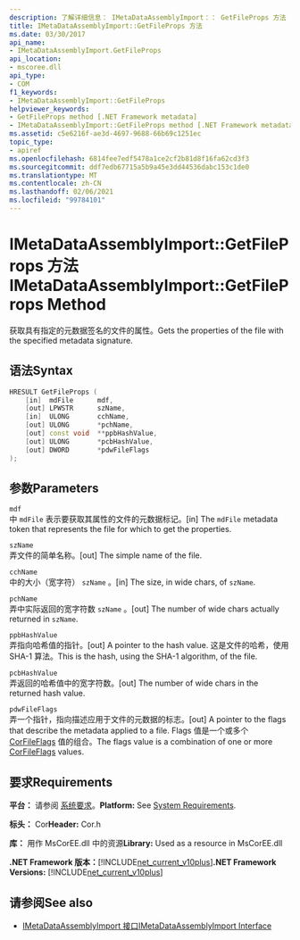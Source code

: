 ```yaml
---
description: 了解详细信息： IMetaDataAssemblyImport：： GetFileProps 方法
title: IMetaDataAssemblyImport::GetFileProps 方法
ms.date: 03/30/2017
api_name:
- IMetaDataAssemblyImport.GetFileProps
api_location:
- mscoree.dll
api_type:
- COM
f1_keywords:
- IMetaDataAssemblyImport::GetFileProps
helpviewer_keywords:
- GetFileProps method [.NET Framework metadata]
- IMetaDataAssemblyImport::GetFileProps method [.NET Framework metadata]
ms.assetid: c5e6216f-ae3d-4697-9688-66b69c1251ec
topic_type:
- apiref
ms.openlocfilehash: 6814fee7edf5478a1ce2cf2b81d8f16fa62cd3f3
ms.sourcegitcommit: ddf7edb67715a5b9a45e3dd44536dabc153c1de0
ms.translationtype: MT
ms.contentlocale: zh-CN
ms.lasthandoff: 02/06/2021
ms.locfileid: "99784101"
---
```

# <a name="imetadataassemblyimportgetfileprops-method"></a><span data-ttu-id="1d9ed-103">IMetaDataAssemblyImport::GetFileProps 方法</span><span class="sxs-lookup"><span data-stu-id="1d9ed-103">IMetaDataAssemblyImport::GetFileProps Method</span></span>

<span data-ttu-id="1d9ed-104">获取具有指定的元数据签名的文件的属性。</span><span class="sxs-lookup"><span data-stu-id="1d9ed-104">Gets the properties of the file with the specified metadata signature.</span></span>  
  
## <a name="syntax"></a><span data-ttu-id="1d9ed-105">语法</span><span class="sxs-lookup"><span data-stu-id="1d9ed-105">Syntax</span></span>  
  
```cpp  
HRESULT GetFileProps (  
    [in]  mdFile      mdf,
    [out] LPWSTR      szName,
    [in]  ULONG       cchName,
    [out] ULONG       *pchName,
    [out] const void  **ppbHashValue,
    [out] ULONG       *pcbHashValue,
    [out] DWORD       *pdwFileFlags  
);  
```  
  
## <a name="parameters"></a><span data-ttu-id="1d9ed-106">参数</span><span class="sxs-lookup"><span data-stu-id="1d9ed-106">Parameters</span></span>  

 `mdf`  
 <span data-ttu-id="1d9ed-107">中 `mdFile` 表示要获取其属性的文件的元数据标记。</span><span class="sxs-lookup"><span data-stu-id="1d9ed-107">[in] The `mdFile` metadata token that represents the file for which to get the properties.</span></span>  
  
 `szName`  
 <span data-ttu-id="1d9ed-108">弄文件的简单名称。</span><span class="sxs-lookup"><span data-stu-id="1d9ed-108">[out] The simple name of the file.</span></span>  
  
 `cchName`  
 <span data-ttu-id="1d9ed-109">中的大小（宽字符） `szName` 。</span><span class="sxs-lookup"><span data-stu-id="1d9ed-109">[in] The size, in wide chars, of `szName`.</span></span>  
  
 `pchName`  
 <span data-ttu-id="1d9ed-110">弄中实际返回的宽字符数 `szName` 。</span><span class="sxs-lookup"><span data-stu-id="1d9ed-110">[out] The number of wide chars actually returned in `szName`.</span></span>  
  
 `ppbHashValue`  
 <span data-ttu-id="1d9ed-111">弄指向哈希值的指针。</span><span class="sxs-lookup"><span data-stu-id="1d9ed-111">[out] A pointer to the hash value.</span></span> <span data-ttu-id="1d9ed-112">这是文件的哈希，使用 SHA-1 算法。</span><span class="sxs-lookup"><span data-stu-id="1d9ed-112">This is the hash, using the SHA-1 algorithm, of the file.</span></span>  
  
 `pcbHashValue`  
 <span data-ttu-id="1d9ed-113">弄返回的哈希值中的宽字符数。</span><span class="sxs-lookup"><span data-stu-id="1d9ed-113">[out] The number of wide chars in the returned hash value.</span></span>  
  
 `pdwFileFlags`  
 <span data-ttu-id="1d9ed-114">弄一个指针，指向描述应用于文件的元数据的标志。</span><span class="sxs-lookup"><span data-stu-id="1d9ed-114">[out] A pointer to the flags that describe the metadata applied to a file.</span></span> <span data-ttu-id="1d9ed-115">Flags 值是一个或多个 [CorFileFlags](corfileflags-enumeration.md) 值的组合。</span><span class="sxs-lookup"><span data-stu-id="1d9ed-115">The flags value is a combination of one or more [CorFileFlags](corfileflags-enumeration.md) values.</span></span>  
  
## <a name="requirements"></a><span data-ttu-id="1d9ed-116">要求</span><span class="sxs-lookup"><span data-stu-id="1d9ed-116">Requirements</span></span>  

 <span data-ttu-id="1d9ed-117">**平台：** 请参阅 [系统要求](../../get-started/system-requirements.md)。</span><span class="sxs-lookup"><span data-stu-id="1d9ed-117">**Platform:** See [System Requirements](../../get-started/system-requirements.md).</span></span>  
  
 <span data-ttu-id="1d9ed-118">**标头：** Cor</span><span class="sxs-lookup"><span data-stu-id="1d9ed-118">**Header:** Cor.h</span></span>  
  
 <span data-ttu-id="1d9ed-119">**库：** 用作 MsCorEE.dll 中的资源</span><span class="sxs-lookup"><span data-stu-id="1d9ed-119">**Library:** Used as a resource in MsCorEE.dll</span></span>  
  
 <span data-ttu-id="1d9ed-120">**.NET Framework 版本：**[!INCLUDE[net_current_v10plus](../../../../includes/net-current-v10plus-md.md)]</span><span class="sxs-lookup"><span data-stu-id="1d9ed-120">**.NET Framework Versions:** [!INCLUDE[net_current_v10plus](../../../../includes/net-current-v10plus-md.md)]</span></span>  
  
## <a name="see-also"></a><span data-ttu-id="1d9ed-121">请参阅</span><span class="sxs-lookup"><span data-stu-id="1d9ed-121">See also</span></span>

- [<span data-ttu-id="1d9ed-122">IMetaDataAssemblyImport 接口</span><span class="sxs-lookup"><span data-stu-id="1d9ed-122">IMetaDataAssemblyImport Interface</span></span>](imetadataassemblyimport-interface.md)
